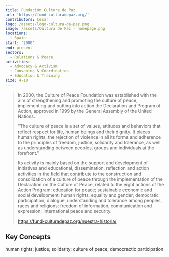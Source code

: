 ```yaml
---
title: Fundación Cultura de Paz
url: 'https://fund-culturadepaz.org/'
contributors: Cesar
logo: /assets/logo-cultura-de-paz.png
image: /assets/Cultura de Paz - homepage.png
locations:
  - Spain
start: '2000'
end: present
sectors:
  - Relations & Peace
activities:
  - Advocacy & Activism
  - Convening & Coordination
  - Education & Training
size: 4-10
---
```

> In 2000, the Culture of Peace Foundation was established with the aim of strengthening and promoting the culture of peace, implementing and putting into action the Declaration and Program of Action, approved in 1999 by the General Assembly of the United Nations.
> 
> "The culture of peace is a set of values, attitudes and behaviors that reflect respect for life, human beings and their dignity. It places human rights, the rejection of violence in all its forms and adherence to the principles of freedom, justice, solidarity and tolerance, as well as understanding between peoples, groups and individuals at the forefront."
> 
> Its activity is mainly based on the support and development of initiatives and educational, dissemination, reflection and action activities in the field that contribute to the construction and consolidation of a culture of peace through the implementation of the Declaration on the Culture of Peace, related to the eight actions of the Action Program: education for peace; sustainable economic and social development; human rights; equality and gender; democratic participation; dialogue, understanding and tolerance among peoples, races and religions; freedom of information, communication and expression; international peace and security.
> 
> https://fund-culturadepaz.org/nuestra-historia/ 

## Key Concepts

human rights; justice; solidarity; culture of peace; democractic participation
